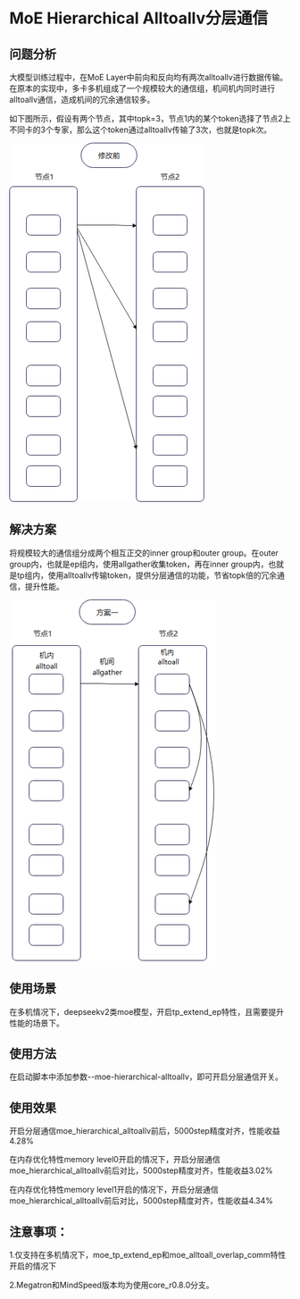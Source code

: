 # MoE Hierarchical Alltoallv分层通信

## 问题分析

大模型训练过程中，在MoE Layer中前向和反向均有两次alltoallv进行数据传输。在原本的实现中，多卡多机组成了一个规模较大的通信组，机间机内同时进行alltoallv通信，造成机间的冗余通信较多。

如下图所示，假设有两个节点，其中topk=3，节点1内的某个token选择了节点2上不同卡的3个专家，那么这个token通过alltoallv传输了3次，也就是topk次。

![输入图片说明](../../sources/images/hierarchical_alltoallv_1.png)

## 解决方案

将规模较大的通信组分成两个相互正交的inner group和outer group。在outer group内，也就是ep组内，使用allgather收集token，再在inner group内，也就是tp组内，使用alltoallv传输token，提供分层通信的功能，节省topk倍的冗余通信，提升性能。

![输入图片说明](../../sources/images/hierarchical_alltoallv_2.png)

## 使用场景

在多机情况下，deepseekv2类moe模型，开启tp_extend_ep特性，且需要提升性能的场景下。

## 使用方法

在启动脚本中添加参数--moe-hierarchical-alltoallv，即可开启分层通信开关。

## 使用效果

开启分层通信moe_hierarchical_alltoallv前后，5000step精度对齐，性能收益4.28%

在内存优化特性memory level0开启的情况下，开启分层通信moe_hierarchical_alltoallv前后对比，5000step精度对齐，性能收益3.02%

在内存优化特性memory level1开启的情况下，开启分层通信moe_hierarchical_alltoallv前后对比，5000step精度对齐，性能收益4.34%

## 注意事项：

1.仅支持在多机情况下，moe_tp_extend_ep和moe_alltoall_overlap_comm特性开启的情况下

2.Megatron和MindSpeed版本均为使用core_r0.8.0分支。